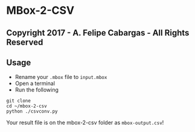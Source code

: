# MBox-2-CSV

Copyright 2017 - A. Felipe Cabargas - All Rights Reserved
---

## Usage

+ Rename your `.mbox` file to `input.mbox`
+ Open a terminal
+ Run the following

```
git clone 
cd ~/mbox-2-csv
python ./csvconv.py
```

Your result file is on the mbox-2-csv folder as `mbox-output.csv`!
